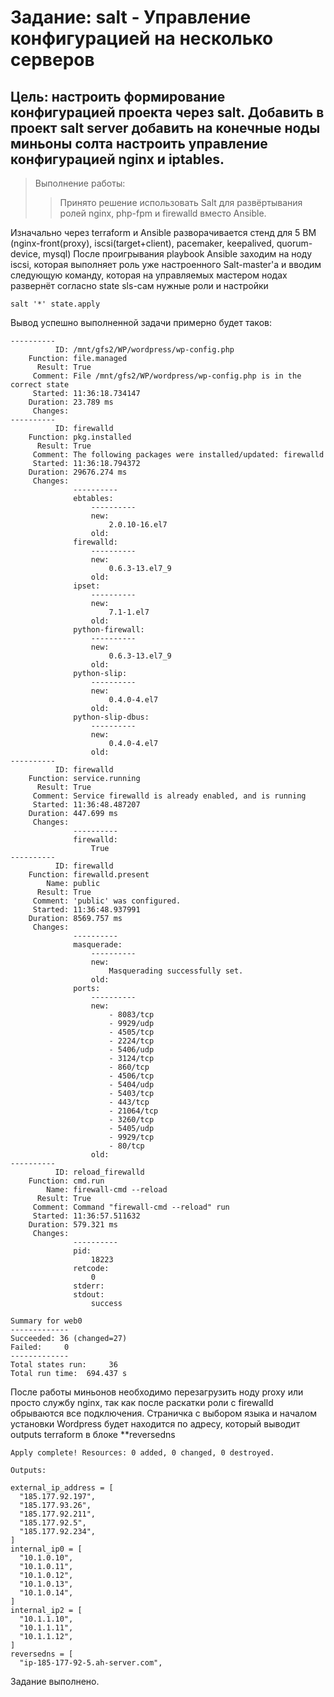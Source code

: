 # Задание: salt - Управление конфигурацией на несколько серверов
## Цель: настроить формирование конфигурацией проекта через salt. Добавить в проект salt server добавить на конечные ноды миньоны солта настроить управление конфигурацией nginx и iptables.
> Выполнение работы:
>> Принято решение использовать Salt для развёртывания ролей nginx, php-fpm и firewalld вместо Ansible.
>> 
Изначально через terraform и Ansible разворачивается стенд для 5 ВМ (nginx-front(proxy), iscsi(target+client), pacemaker, keepalived, quorum-device, mysql)
После проигрывания playbook Ansible заходим на ноду iscsi, которая выполняет роль уже настроенного Salt-master'a и вводим следующую команду, которая на управляемых мастером нодах развернёт согласно state sls-сам нужные роли и настройки
```
salt '*' state.apply
```
Вывод успешно выполненной задачи примерно будет таков:
```
----------
          ID: /mnt/gfs2/WP/wordpress/wp-config.php
    Function: file.managed
      Result: True
     Comment: File /mnt/gfs2/WP/wordpress/wp-config.php is in the correct state
     Started: 11:36:18.734147
    Duration: 23.789 ms
     Changes:
----------
          ID: firewalld
    Function: pkg.installed
      Result: True
     Comment: The following packages were installed/updated: firewalld
     Started: 11:36:18.794372
    Duration: 29676.274 ms
     Changes:
              ----------
              ebtables:
                  ----------
                  new:
                      2.0.10-16.el7
                  old:
              firewalld:
                  ----------
                  new:
                      0.6.3-13.el7_9
                  old:
              ipset:
                  ----------
                  new:
                      7.1-1.el7
                  old:
              python-firewall:
                  ----------
                  new:
                      0.6.3-13.el7_9
                  old:
              python-slip:
                  ----------
                  new:
                      0.4.0-4.el7
                  old:
              python-slip-dbus:
                  ----------
                  new:
                      0.4.0-4.el7
                  old:
----------
          ID: firewalld
    Function: service.running
      Result: True
     Comment: Service firewalld is already enabled, and is running
     Started: 11:36:48.487207
    Duration: 447.699 ms
     Changes:
              ----------
              firewalld:
                  True
----------
          ID: firewalld
    Function: firewalld.present
        Name: public
      Result: True
     Comment: 'public' was configured.
     Started: 11:36:48.937991
    Duration: 8569.757 ms
     Changes:
              ----------
              masquerade:
                  ----------
                  new:
                      Masquerading successfully set.
                  old:
              ports:
                  ----------
                  new:
                      - 8083/tcp
                      - 9929/udp
                      - 4505/tcp
                      - 2224/tcp
                      - 5406/udp
                      - 3124/tcp
                      - 860/tcp
                      - 4506/tcp
                      - 5404/udp
                      - 5403/tcp
                      - 443/tcp
                      - 21064/tcp
                      - 3260/tcp
                      - 5405/udp
                      - 9929/tcp
                      - 80/tcp
                  old:
----------
          ID: reload_firewalld
    Function: cmd.run
        Name: firewall-cmd --reload
      Result: True
     Comment: Command "firewall-cmd --reload" run
     Started: 11:36:57.511632
    Duration: 579.321 ms
     Changes:
              ----------
              pid:
                  18223
              retcode:
                  0
              stderr:
              stdout:
                  success

Summary for web0
-------------
Succeeded: 36 (changed=27)
Failed:     0
-------------
Total states run:     36
Total run time:  694.437 s

```
После работы миньонов необходимо перезагрузить ноду proxy или просто службу nginx, так как после раскатки роли с firewalld обрываются все подключения.
Страничка с выбором языка и началом установки Wordpress будет находится по адресу, который выводит outputs terraform в блоке **reversedns
```
Apply complete! Resources: 0 added, 0 changed, 0 destroyed.

Outputs:

external_ip_address = [
  "185.177.92.197",
  "185.177.93.26",
  "185.177.92.211",
  "185.177.92.5",
  "185.177.92.234",
]
internal_ip0 = [
  "10.1.0.10",
  "10.1.0.11",
  "10.1.0.12",
  "10.1.0.13",
  "10.1.0.14",
]
internal_ip2 = [
  "10.1.1.10",
  "10.1.1.11",
  "10.1.1.12",
]
reversedns = [
  "ip-185-177-92-5.ah-server.com",
```
Задание выполнено.
